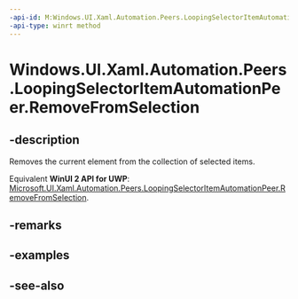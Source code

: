 ```yaml
---
-api-id: M:Windows.UI.Xaml.Automation.Peers.LoopingSelectorItemAutomationPeer.RemoveFromSelection
-api-type: winrt method
---
```


<!-- Method syntax
public void RemoveFromSelection()
-->

# Windows.UI.Xaml.Automation.Peers.LoopingSelectorItemAutomationPeer.RemoveFromSelection

## -description
Removes the current element from the collection of selected items.

Equivalent **WinUI 2 API for UWP**: [Microsoft.UI.Xaml.Automation.Peers.LoopingSelectorItemAutomationPeer.RemoveFromSelection](/windows/winui/api/microsoft.ui.xaml.automation.peers.loopingselectoritemautomationpeer.removefromselection).

## -remarks

## -examples

## -see-also
